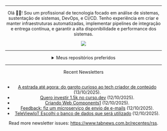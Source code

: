 <div align="center">
<hr>
<p>Olá 👋🏾! Sou um profissional de tecnologia focado em análise de sistemas, sustentação de sistemas, DevOps, e CI/CD. Tenho experiência em criar e manter infraestruturas automatizadas, implementar pipelines de integração e entrega contínua, e garantir a alta disponibilidade e performance dos sistemas.</p>
  <img src="https://media.giphy.com/media/yAGIvCiwPJn5C/giphy.gif">
<hr>
  <details>
  <summary>Meus repositórios preferidos</summary>
  <br />
  Alguns dos meus melhores repositórios:
  <br />
<br />
  <ul><li><a href=https://github.com/commitgeist/aluratube target="_blank" rel="noopener noreferrer">commitgeist/aluratube</a> (<b>0</b> ✨ and <b>0</b> 🍴): Aluratube - Desenvolvido durante a imersão React da Alura no final de 2022</li><li><a href=https://github.com/commitgeist/nlw-ia target="_blank" rel="noopener noreferrer">commitgeist/nlw-ia</a> (<b>0</b> ✨ and <b>0</b> 🍴): Projeto desenvolvido durante a NLW IA - Usando a API da OPENAI</li><li><a href=https://github.com/commitgeist/nlw-journey-ia target="_blank" rel="noopener noreferrer">commitgeist/nlw-journey-ia</a> (<b>0</b> ✨ and <b>0</b> 🍴): NLW IA - Agent de viagens usando python + langchain + GPT</li>
<li>More coming soon :).</li>
</ul>
  </details>
  <hr/>
    <summary>Recent Newsletters</summary>
  <br />
  <ul>
    <li><a href=https://www.tabnews.com.br/IamThiagoIT/a-estrada-ate-agora-do-garoto-curioso-ao-tech-criador-de-conteudo target="_blank" rel="noopener noreferrer">A estrada até agora: do garoto curioso ao tech criador de conteúdo</a> (13/10/2025).</li><li><a href=https://www.tabnews.com.br/tabnoticiasdev/quero-investir-1-5-no-curso-dev target="_blank" rel="noopener noreferrer">Quero investir 1.5k no curso.dev</a> (12/10/2025).</li><li><a href=https://www.tabnews.com.br/lucaspereiradesouzat/criando-web-components1 target="_blank" rel="noopener noreferrer">Criando Web Components1</a> (12/10/2025).</li><li><a href=https://www.tabnews.com.br/RuanLopes1350/feedback-fiz-um-microservico-de-envio-de-e-mails target="_blank" rel="noopener noreferrer">Feedback: fiz um microserviço de envio de e-mails</a> (12/10/2025).</li><li><a href=https://www.tabnews.com.br/MisterF/televiewiot-escolhi-o-banco-de-dados-que-sera-utilizado target="_blank" rel="noopener noreferrer">TeleViewIoT Escolhi o banco de dados que será utilizado</a> (12/10/2025).</li>
  </ul>
<p>Read more newsletter issues: <a href="https://www.tabnews.com.br/recentes/rss">https://www.tabnews.com.br/recentes/rss</a>.</p>
  </details>
